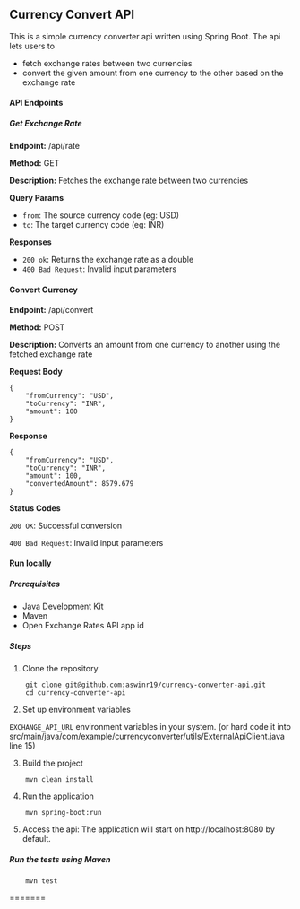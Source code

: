 ## Currency Convert API

This is a simple currency converter api written using Spring Boot. The api lets users to 

- fetch exchange rates between two currencies
- convert the given amount from one currency to the other based on the exchange rate 

#### API Endpoints

##### Get Exchange Rate

**Endpoint:**  /api/rate

**Method:** GET

**Description:** Fetches the exchange rate between two currencies

**Query Params**
- ``from``: The source currency code (eg: USD)
- ``to``: The target currency code (eg: INR)

**Responses**
- ``200 ok``: Returns the exchange rate as a double
- ``400 Bad Request``: Invalid input parameters 

#### Convert Currency

**Endpoint:** /api/convert


**Method:** POST

**Description:** Converts an amount from one currency to another using the fetched exchange rate

**Request Body**

```
{
    "fromCurrency": "USD",
    "toCurrency": "INR",
    "amount": 100
}
```

**Response**
```
{
    "fromCurrency": "USD",
    "toCurrency": "INR",
    "amount": 100,
    "convertedAmount": 8579.679
}
```

**Status Codes**

``200 OK``: Successful conversion

``400 Bad Request``: Invalid input parameters


#### Run locally

##### Prerequisites
- Java Development Kit 
- Maven 
- Open Exchange Rates API app id

##### Steps

1. Clone the repository

```
    git clone git@github.com:aswinr19/currency-converter-api.git
    cd currency-converter-api 
```

2. Set up environment variables

``EXCHANGE_API_URL`` environment variables in your system.
 (or hard code it into src/main/java/com/example/currencyconverter/utils/ExternalApiClient.java line 15)

3. Build the project

```
    mvn clean install
```

4. Run the application

```
    mvn spring-boot:run
```

5. Access the api: The application will start on http://localhost:8080 by default.


##### Run the tests using Maven

```
    mvn test
```
=======
